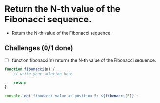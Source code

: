 # Return the N-th value of the Fibonacci sequence.

- Return the N-th value of the Fibonacci sequence.

## Challenges (0/1 done)

- [ ] function fibonacci(n) returns the N-th value of the Fibonacci sequence.

```js
function fibonacci(n) {
	// write your solution here

	return
}

console.log(`fibonacci value at position 5: ${fibonacci(5)}`)
```

